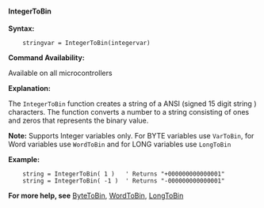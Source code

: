 <div class="section">

<div class="titlepage">

<div>

<div>

#### <span id="_integertobin"></span>IntegerToBin

</div>

</div>

</div>

<span class="strong">**Syntax:**</span>

``` screen
    stringvar = IntegerToBin(integervar)
```

<span class="strong">**Command Availability:**</span>

Available on all microcontrollers

<span class="strong">**Explanation:**</span>

The `IntegerToBin` function creates a string of a ANSI (signed 15 digit
string ) characters. The function converts a number to a string
consisting of ones and zeros that represents the binary value.

<span class="strong">**Note:**</span> Supports Integer variables only.
For BYTE variables use `VarToBin`, for Word variables use `WordToBin`
and for LONG variables use `LongToBin`

<span class="strong">**Example:**</span>

``` screen
    string = IntegerToBin( 1 )   ' Returns "+000000000000001"
    string = IntegerToBin( -1 )  ' Returns "-000000000000001"
```

<span class="strong">**For more help, see**</span>
<a href="_bytetobin.html" class="link" title="ByteToBin">ByteToBin</a>,
<a href="_wordtobin.html" class="link" title="WordToBin">WordToBin</a>,
<a href="_longtobin.html" class="link" title="LongToBin">LongToBin</a>

</div>
